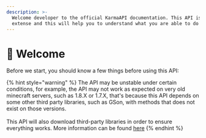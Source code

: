 ```yaml
---
description: >-
  Welcome developer to the official KarmaAPI documentation. This API is very
  extense and this will help you to understand what you are able to do with it.
---
```


# 👋 Welcome

Before we start, you should know a few things before using this API:

{% hint style="warning" %}
The API may be unstable under certain conditions, for example, the API may not work as expected on very old minecraft servers, such as 1.8.X or 1.7.X, that's because this API depends on some other third party libraries, such as GSon, with methods that does not exist on those versions.\
\
This API will also download third-party libraries in order to ensure everything works. More information can be found [here](libraries.md)
{% endhint %}

